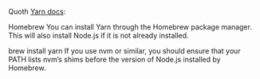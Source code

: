 

Quoth [Yarn docs](https://yarnpkg.com/lang/en/docs/install/#mac-stable):

  Homebrew
  You can install Yarn through the Homebrew package manager. This will also install Node.js if it is not already installed.

  brew install yarn
  If you use nvm or similar, you should ensure that your PATH lists nvm’s shims before the version of Node.js installed by Homebrew.


